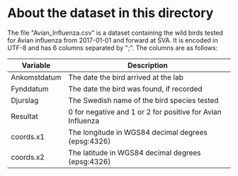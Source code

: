 # About the dataset in this directory

The file "Avian_Influenza.csv" is a dataset containing the wild birds
tested for Avian influenza from 2017-01-01 and forward at SVA. It is
encoded in UTF-8 and has 6 columns separated by ";". The columns are
as follows:

| Variable     | Description                                                |
| ------------ | -----------------------------------------------------------|
| Ankomstdatum | The date the bird arrived at the lab                       |
| Fynddatum    | The date the bird was found, if recorded                   |
| Djurslag     | The Swedish name of the bird species tested                |
| Resultat     | 0 for negative and 1 or 2 for positive for Avian Influenza |
| coords.x1    | The longitude in WGS84 decimal degrees (epsg:4326)         |
| coords.x2    | The latitude  in WGS84 decimal degrees (epsg:4326)         |
